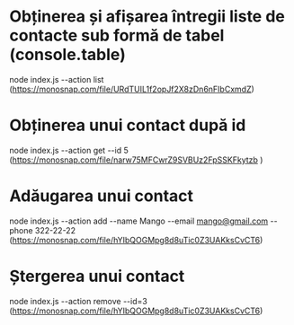 # Obținerea și afișarea întregii liste de contacte sub formă de tabel (console.table)
node index.js --action list (https://monosnap.com/file/URdTUIL1f2opJf2X8zDn6nFIbCxmdZ)

# Obținerea unui contact după id
node index.js --action get --id 5 (https://monosnap.com/file/narw75MFCwrZ9SVBUz2FpSSKFkytzb
)
# Adăugarea unui contact
node index.js --action add --name Mango --email mango@gmail.com --phone 322-22-22 (https://monosnap.com/file/hYIbQOGMpg8d8uTic0Z3UAKksCvCT6)

# Ștergerea unui contact
node index.js --action remove --id=3
(https://monosnap.com/file/hYIbQOGMpg8d8uTic0Z3UAKksCvCT6)